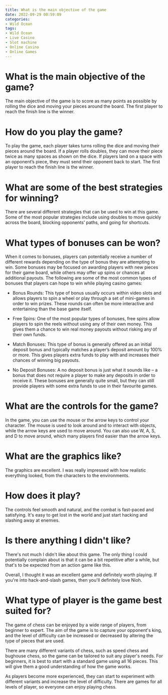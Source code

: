 ```yaml
---
title: What is the main objective of the game
date: 2022-09-29 00:59:09
categories:
- Wild Ocean
tags:
- Wild Ocean
- Live Casino
- Slot machine
- Online Casino
- Online Games
---
```



#  What is the main objective of the game?

The main objective of the game is to score as many points as possible by rolling the dice and moving your pieces around the board. The first player to reach the finish line is the winner.

# How do you play the game?

To play the game, each player takes turns rolling the dice and moving their pieces around the board. If a player rolls doubles, they can move their piece twice as many spaces as shown on the dice. If players land on a space with an opponent’s piece, they must send their opponent back to start. The first player to reach the finish line is the winner.

# What are some of the best strategies for winning?

There are several different strategies that can be used to win at this game. Some of the most popular strategies include using doubles to move quickly across the board, blocking opponents’ paths, and going for shortcuts.

#  What types of bonuses can be won?

When it comes to bonuses, players can potentially receive a number of different rewards depending on the type of bonus they are attempting to win. Some bonuses may be focused on awarding players with new pieces for their game board, while others may offer up spins or chances at additional payouts. The following are some of the most common types of bonuses that players can hope to win while playing casino games:

*  Bonus Rounds: This type of bonus usually occurs within video slots and allows players to spin a wheel or play through a set of mini-games in order to win prizes. These rounds can often be more interactive and entertaining than the base game itself.

* Free Spins: One of the most popular types of bonuses, free spins allow players to spin the reels without using any of their own money. This gives them a chance to win real money payouts without risking any of their own funds.

* Match Bonuses: This type of bonus is generally offered as an initial deposit bonus and typically matches a player’s deposit amount by 100% or more. This gives players extra funds to play with and increases their chances of winning big payouts.

* No Deposit Bonuses: A no deposit bonus is just what it sounds like – a bonus that does not require a player to make any deposits in order to receive it. These bonuses are generally quite small, but they can still provide players with some extra funds to use in their favourite games.

#  What are the controls for the game?

In the game, you can use the mouse or the arrow keys to control your character. The mouse is used to look around and to interact with objects, while the arrow keys are used to move around. You can also use W, A, S, and D to move around, which many players find easier than the arrow keys.

#  What are the graphics like?

The graphics are excellent. I was really impressed with how realistic everything looked, from the characters to the environments.

# How does it play?

The controls feel smooth and natural, and the combat is fast-paced and satisfying. It's easy to get lost in the world and just start hacking and slashing away at enemies.

# Is there anything I didn't like?

There's not much I didn't like about this game. The only thing I could potentially complain about is that it can be a bit repetitive after a while, but that's to be expected from an action game like this.

Overall, I thought it was an excellent game and definitely worth playing. If you're into hack-and-slash games, then you'll definitely love Nioh.

#  What type of player is the game best suited for?

The game of chess can be enjoyed by a wide range of players, from beginner to expert. The aim of the game is to capture your opponent's king, and the level of difficulty can be increased or decreased by altering the type of pieces that are used.

There are many different variants of chess, such as speed chess and bughouse chess, so the game can be tailored to suit any player's needs. For beginners, it is best to start with a standard game using all 16 pieces. This will give them a good understanding of how the game works.

As players become more experienced, they can start to experiment with different variants and increase the level of difficulty. There are games for all levels of player, so everyone can enjoy playing chess.
